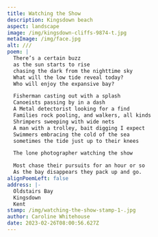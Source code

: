 ```yaml
---
title: Watching the Show
description: Kingsdown beach
aspect: landscape
image: /img/kingsdown-cliffs-9874-t.jpg
metaImage: /img/face.jpg
alt: ///
poem: |
  There’s a certain buzz
  as the sun starts to rise 
  chasing the dark from the nighttime sky
  What will the low tide reveal today?
  Who will enjoy the expansive bay?

  Fisherman casting out with a splash
  Canoeists passing by in a dash
  A Metal detectorist looking for a find
  Families rock pooling, and walkers, all kinds
  Shrimpers sweeping with wide nets
  A man with a trolley, bait digging I expect
  Swimmers embracing the cold of the sea
  sometimes the tide just up to their knees

  The lone photographer watching the show

  Most chase their pursuits for an hour or so
  As the bay disappears they pack up and go.
alignPoemLeft: false
address: |-
  Oldstairs Bay
  Kingsdown
  Kent
stamp: /img/watching-the-show-stamp-1-.jpg
author: Caroline Whitehouse
date: 2023-02-26T08:00:56.627Z
---
```

